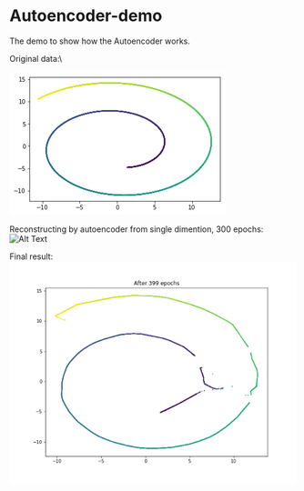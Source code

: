 # Autoencoder-demo
The demo to show how the Autoencoder works.

Original data:\

![Alt Text](https://github.com/Cuilie/Autoencoder-demo/blob/master/result/download.png)


Reconstructing by autoencoder from single dimention, 300 epochs:\
![Alt Text](https://github.com/Cuilie/Autoencoder-demo/blob/master/result/gif.gif)


Final result:\
![Alt Text](https://github.com/Cuilie/Autoencoder-demo/blob/master/result/399.png)
